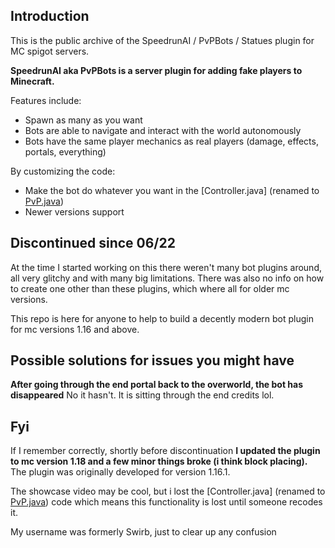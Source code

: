 ## Introduction

This is the public archive of the SpeedrunAI / PvPBots / Statues plugin for MC spigot servers.

**SpeedrunAI aka PvPBots is a server plugin for adding fake players to Minecraft.**

Features include:
- Spawn as many as you want
- Bots are able to navigate and interact with the world autonomously
- Bots have the same player mechanics as real players (damage, effects, portals, everything)

By customizing the code:
- Make the bot do whatever you want in the [Controller.java] (renamed to [PvP.java](src/main/java/com/swirb/pvpbots/client/PvP.java))
- Newer versions support

## Discontinued since 06/22

At the time I started working on this there weren't many bot plugins around, all very glitchy and with many big limitations. There was also no info on how to create one other than these plugins, which where all for older mc versions.

This repo is here for anyone to help to build a decently modern bot plugin for mc versions 1.16 and above.

## Possible solutions for issues you might have

**After going through the end portal back to the overworld, the bot has disappeared**
No it hasn't. It is sitting through the end credits lol.

## Fyi

If I remember correctly, shortly before discontinuation **I updated the plugin to mc version 1.18 and a few minor things broke (i think block placing).** The plugin was originally developed for version 1.16.1.

The showcase video may be cool, but i lost the [Controller.java] (renamed to [PvP.java](src/main/java/com/swirb/pvpbots/client/PvP.java)) code which means this functionality is lost until someone recodes it.

My username was formerly Swirb, just to clear up any confusion
